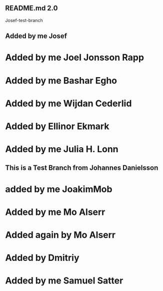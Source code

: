 ## README.md 2.0
Josef-test-branch

## Added by me Josef

# Added by me Joel Jonsson Rapp
# Added by me Bashar Egho


# Added by me Wijdan Cederlid
# Added by Ellinor Ekmark
# Added by me Julia H. Lonn
## This is a Test Branch from Johannes Danielsson
# added by me JoakimMob

# Added by me Mo Alserr
# Added again by Mo Alserr

# Added by Dmitriy

# Added by me Samuel Satter

